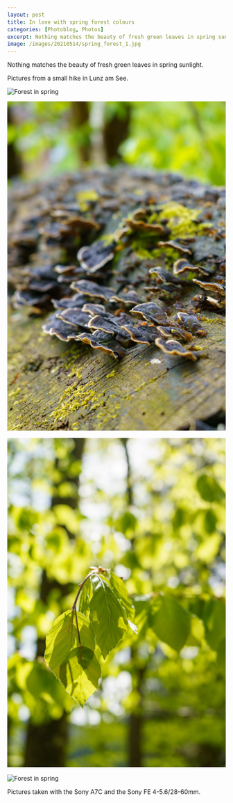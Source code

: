 ```yaml
---
layout: post
title: In love with spring forest colours
categories: [Photoblog, Photos]
excerpt: Nothing matches the beauty of fresh green leaves in spring sunlight
image: /images/20210514/spring_forest_1.jpg
---
```


Nothing matches the beauty of fresh green leaves in spring sunlight.

Pictures from a small hike in Lunz am See.

![Forest in spring](../images/20210514/spring_forest_1.jpg)

![Forest in spring](../images/20210514/spring_forest_2.jpg)

![Forest in spring](../images/20210514/spring_forest_3.jpg)

![Forest in spring](../images/20210514/spring_forest_4.jpg)

Pictures taken with the Sony A7C and the Sony FE 4-5.6/28-60mm.
